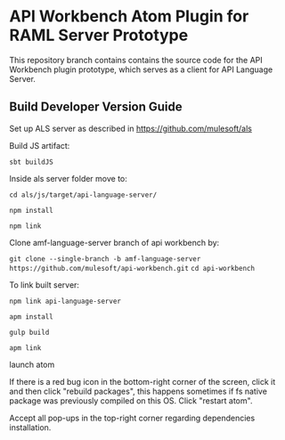 # API Workbench Atom Plugin for RAML Server Prototype


This repository branch contains contains the source code for the API Workbench plugin prototype, which serves as a client for API Language Server.

## Build Developer Version Guide

Set up ALS server as described in https://github.com/mulesoft/als

Build JS artifact:

```sbt buildJS```

Inside als server folder move to:

```cd als/js/target/api-language-server/```

```npm install```

```npm link```

Clone amf-language-server branch of api workbench by:

```git clone --single-branch -b amf-language-server https://github.com/mulesoft/api-workbench.git```
```cd api-workbench```

To link built server:

```npm link api-language-server```

```apm install```

```gulp build```

```apm link```

launch atom

If there is a red bug icon in the bottom-right corner of the screen, click it and then click "rebuild packages", this happens sometimes if fs native package was previously compiled on this OS. Click "restart atom".

Accept all pop-ups in the top-right corner regarding dependencies installation.
